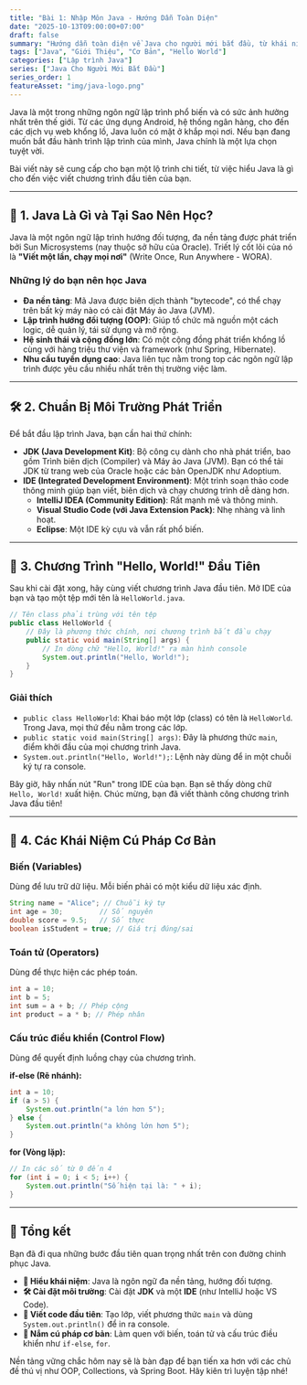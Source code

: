 ```yaml
---
title: "Bài 1: Nhập Môn Java - Hướng Dẫn Toàn Diện"
date: "2025-10-13T09:00:00+07:00"
draft: false
summary: "Hướng dẫn toàn diện về Java cho người mới bắt đầu, từ khái niệm, cài đặt môi trường đến viết chương trình Hello World đầu tiên."
tags: ["Java", "Giới Thiệu", "Cơ Bản", "Hello World"]
categories: ["Lập trình Java"]
series: ["Java Cho Người Mới Bắt Đầu"]
series_order: 1
featureAsset: "img/java-logo.png"
---
```


Java là một trong những ngôn ngữ lập trình phổ biến và có sức ảnh hưởng nhất trên thế giới. Từ các ứng dụng Android, hệ thống ngân hàng, cho đến các dịch vụ web khổng lồ, Java luôn có mặt ở khắp mọi nơi. Nếu bạn đang muốn bắt đầu hành trình lập trình của mình, Java chính là một lựa chọn tuyệt vời.

Bài viết này sẽ cung cấp cho bạn một lộ trình chi tiết, từ việc hiểu Java là gì cho đến việc viết chương trình đầu tiên của bạn.

---

## 🤔 1. Java Là Gì và Tại Sao Nên Học?

Java là một ngôn ngữ lập trình hướng đối tượng, đa nền tảng được phát triển bởi Sun Microsystems (nay thuộc sở hữu của Oracle). Triết lý cốt lõi của nó là **"Viết một lần, chạy mọi nơi"** (Write Once, Run Anywhere - WORA).

### Những lý do bạn nên học Java

- **Đa nền tảng**: Mã Java được biên dịch thành "bytecode", có thể chạy trên bất kỳ máy nào có cài đặt Máy ảo Java (JVM).
- **Lập trình hướng đối tượng (OOP)**: Giúp tổ chức mã nguồn một cách logic, dễ quản lý, tái sử dụng và mở rộng.
- **Hệ sinh thái và cộng đồng lớn**: Có một cộng đồng phát triển khổng lồ cùng với hàng triệu thư viện và framework (như Spring, Hibernate).
- **Nhu cầu tuyển dụng cao**: Java liên tục nằm trong top các ngôn ngữ lập trình được yêu cầu nhiều nhất trên thị trường việc làm.

---

## 🛠️ 2. Chuẩn Bị Môi Trường Phát Triển

Để bắt đầu lập trình Java, bạn cần hai thứ chính:

- **JDK (Java Development Kit)**: Bộ công cụ dành cho nhà phát triển, bao gồm Trình biên dịch (Compiler) và Máy ảo Java (JVM). Bạn có thể tải JDK từ trang web của Oracle hoặc các bản OpenJDK như Adoptium.
- **IDE (Integrated Development Environment)**: Một trình soạn thảo code thông minh giúp bạn viết, biên dịch và chạy chương trình dễ dàng hơn.
  - **IntelliJ IDEA (Community Edition)**: Rất mạnh mẽ và thông minh.
  - **Visual Studio Code (với Java Extension Pack)**: Nhẹ nhàng và linh hoạt.
  - **Eclipse**: Một IDE kỳ cựu và vẫn rất phổ biến.

---

## 🚀 3. Chương Trình "Hello, World!" Đầu Tiên

Sau khi cài đặt xong, hãy cùng viết chương trình Java đầu tiên. Mở IDE của bạn và tạo một tệp mới tên là `HelloWorld.java`.

```java
// Tên class phải trùng với tên tệp
public class HelloWorld {
    // Đây là phương thức chính, nơi chương trình bắt đầu chạy
    public static void main(String[] args) {
        // In dòng chữ "Hello, World!" ra màn hình console
        System.out.println("Hello, World!");
    }
}
```

### Giải thích

- `public class HelloWorld`: Khai báo một lớp (class) có tên là `HelloWorld`. Trong Java, mọi thứ đều nằm trong các lớp.
- `public static void main(String[] args)`: Đây là phương thức `main`, điểm khởi đầu của mọi chương trình Java.
- `System.out.println("Hello, World!");`: Lệnh này dùng để in một chuỗi ký tự ra console.

Bây giờ, hãy nhấn nút "Run" trong IDE của bạn. Bạn sẽ thấy dòng chữ `Hello, World!` xuất hiện. Chúc mừng, bạn đã viết thành công chương trình Java đầu tiên!

---

## 🧠 4. Các Khái Niệm Cú Pháp Cơ Bản

### Biến (Variables)

Dùng để lưu trữ dữ liệu. Mỗi biến phải có một kiểu dữ liệu xác định.

```java
String name = "Alice"; // Chuỗi ký tự
int age = 30;         // Số nguyên
double score = 9.5;   // Số thực
boolean isStudent = true; // Giá trị đúng/sai
```

### Toán tử (Operators)

Dùng để thực hiện các phép toán.

```java
int a = 10;
int b = 5;
int sum = a + b; // Phép cộng
int product = a * b; // Phép nhân
```

### Cấu trúc điều khiển (Control Flow)

Dùng để quyết định luồng chạy của chương trình.

**if-else (Rẽ nhánh):**

```java
int a = 10;
if (a > 5) {
    System.out.println("a lớn hơn 5");
} else {
    System.out.println("a không lớn hơn 5");
}
```

**for (Vòng lặp):**

```java
// In các số từ 0 đến 4
for (int i = 0; i < 5; i++) {
    System.out.println("Số hiện tại là: " + i);
}
```

---

## 🎯 Tổng kết

Bạn đã đi qua những bước đầu tiên quan trọng nhất trên con đường chinh phục Java.

- **🤔 Hiểu khái niệm**: Java là ngôn ngữ đa nền tảng, hướng đối tượng.
- **🛠️ Cài đặt môi trường**: Cài đặt **JDK** và một **IDE** (như IntelliJ hoặc VS Code).
- **🚀 Viết code đầu tiên**: Tạo lớp, viết phương thức `main` và dùng `System.out.println()` để in ra console.
- **🧠 Nắm cú pháp cơ bản**: Làm quen với biến, toán tử và cấu trúc điều khiển như `if-else`, `for`.

Nền tảng vững chắc hôm nay sẽ là bàn đạp để bạn tiến xa hơn với các chủ đề thú vị như OOP, Collections, và Spring Boot. Hãy kiên trì luyện tập nhé!

